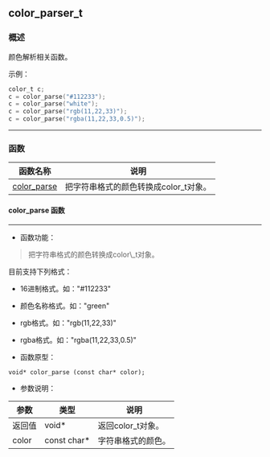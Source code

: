 ## color\_parser\_t
### 概述
 颜色解析相关函数。

 示例：

 ```c
 color_t c;
 c = color_parse("#112233");
 c = color_parse("white");
 c = color_parse("rgb(11,22,33)");
 c = color_parse("rgba(11,22,33,0.5)");
 ```


----------------------------------
### 函数
<p id="color_parser_t_methods">

| 函数名称 | 说明 | 
| -------- | ------------ | 
| <a href="#color_parser_t_color_parse">color\_parse</a> | 把字符串格式的颜色转换成color\_t对象。 |
#### color\_parse 函数
-----------------------

* 函数功能：

> <p id="color_parser_t_color_parse"> 把字符串格式的颜色转换成color\_t对象。

 目前支持下列格式：

 * 16进制格式。如："#112233"
 * 颜色名称格式。如："green"
 * rgb格式。如："rgb(11,22,33)"
 * rgba格式。如："rgba(11,22,33,0.5)"




* 函数原型：

```
void* color_parse (const char* color);
```

* 参数说明：

| 参数 | 类型 | 说明 |
| -------- | ----- | --------- |
| 返回值 | void* | 返回color\_t对象。 |
| color | const char* | 字符串格式的颜色。 |

